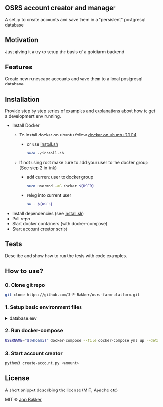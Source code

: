 ## OSRS account creator and manager
A setup to create accounts and save them in a "persistent" postgresql database

## Motivation
Just giving it a try to setup the basis of a goldfarm backend

## Features
Create new runescape accounts and save them to a local postgresql database

## Installation
Provide step by step series of examples and explanations about how to get a development env running.
* Install Docker
  * To install docker on ubuntu follow [docker on ubuntu 20.04](https://www.digitalocean.com/community/tutorials/how-to-install-and-use-docker-on-ubuntu-20-04)
    * or use [install.sh](install.sh)
        ```bash
        sudo ./install.sh
        ```
  * If not using root make sure to add your user to the docker group (See step 2 in link)
  
    * add current user to docker group
        ```bash
        sudo usermod -aG docker ${USER}
        ```
    * relog into current user
        ```bash
        su - ${USER}
        ```
* Install dependencies (see [install.sh](install.sh))
* Pull repo
* Start docker containers (with docker-compose)
* Start account creator script

## Tests
Describe and show how to run the tests with code examples.

## How to use?

### 0. Clone git repo
```bash
git clone https://github.com/J-P-Bakker/osrs-farm-platform.git
```

### 1. Setup basic environment files

<details>
  <summary>database.env</summary>
  
File containing basic variables for the postgres database
```bash
# database.env
POSTGRES_USER=master
POSTGRES_PASSWORD=master
POSTGRES_DB=accounts
```
</details>

### 2. Run docker-compose
```bash
USERNAME="$(whoami)" docker-compose --file docker-compose.yml up --detach
```

### 3. Start account creator
```bash
python3 create-account.py <amount>
```

## License
A short snippet describing the license (MIT, Apache etc)

MIT © [Jop Bakker](https://gist.github.com/J-P-Bakker)